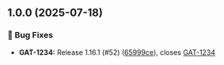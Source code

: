 ## 1.0.0 (2025-07-18)

### 🐛 Bug Fixes

* **GAT-1234:** Release 1.16.1 (#52) ([65999ce](https://github.com/HDRUK/mvcm-api/commit/65999ceb4c21fadf7968fc4a1c168fbef5aef3d9)), closes [GAT-1234](GAT-1234)
